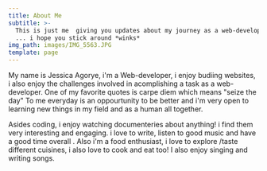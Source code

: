 ```yaml
---
title: About Me
subtitle: >-
  This is just me  giving you updates about my journey as a web-developer, ie
  ... i hope you stick around *winks*
img_path: images/IMG_5563.JPG
template: page
---
```

My name is Jessica Agorye,  i'm a Web-developer, i enjoy budiing websites, i also enjoy the challenges involved in acomplishing a task as a web-developer. One of my favorite quotes is carpe diem which  means "seize the day"
To me everyday is an oppourtunity to be better and i'm very open to learning new things in my field and as a human all together.

Asides coding, i enjoy watching documenteries about anything! i find them very interesting and engaging.  i love to write, listen to good music and have a good time overall . Also i'm a food enthusiast, i love to explore /taste different cuisines,  i also love to cook and eat too! I also enjoy singing and writing songs.

